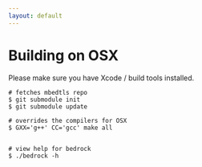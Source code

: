 ```yaml
---
layout: default
---
```


# Building on OSX

Please make sure you have Xcode / build tools installed.


```
# fetches mbedtls repo
$ git submodule init
$ git submodule update

# overrides the compilers for OSX
$ GXX='g++' CC='gcc' make all


# view help for bedrock
$ ./bedrock -h
```

